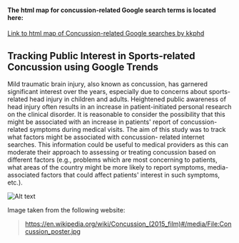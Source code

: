 
#### **The html map for concussion-related Google search terms is located here:**
[Link to html map of Concussion-related Google searches by kkphd](https://bit.ly/3ghv5va)


##  Tracking Public Interest in Sports-related Concussion using Google Trends

Mild traumatic brain injury, also known as concussion, has garnered significant interest over the years, especially
due to concerns about sports-related head injury in children and adults. Heightened public awareness of head injury
often results in an increase in patient-initiated personal research on the clinical disorder. It is reasonable to 
consider the possibility that this might be associated with an increase in patients' report of concussion-related 
symptoms during medical visits. The aim of this study was to track what factors might be associated with concussion-
 related internet searches. This information could be useful to medical providers as this can moderate their approach
  to assessing or treating concussion based on different factors (e.g., problems which are most concerning to patients,
what areas of the country might be more likely to report symptoms, media-associated factors that could affect 
patients' interest in such symptoms, etc.).



 ![Alt text](https://thumbor.forbes.com/thumbor/960x0/https%3A%2F%2Fblogs-images.forbes.com%2Fscottmendelson%2Ffiles%2F2015%2F11%2Fconcussions-banner.jpg)


Image taken from the following website:
> https://en.wikipedia.org/wiki/Concussion_(2015_film)#/media/File:Concussion_poster.jpg